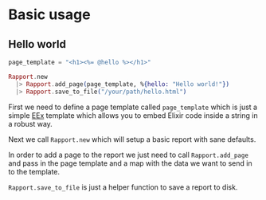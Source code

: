 # Basic usage

## Hello world

```elixir
page_template = "<h1><%= @hello %></h1>"

Rapport.new
  |> Rapport.add_page(page_template, %{hello: "Hello world!"})
  |> Rapport.save_to_file("/your/path/hello.html")
```

First we need to define a page template called `page_template` which is just a simple [EEx](https://hexdocs.pm/eex/EEx.html) template which allows you to embed Elixir code inside a string in a robust way.

Next we call `Rapport.new` which will setup a basic report with sane defaults.

In order to add a page to the report we just need to call `Rapport.add_page` and pass in the page template and a map with the data we want to send in to the template.

`Rapport.save_to_file` is just a helper function to save a report to disk.

